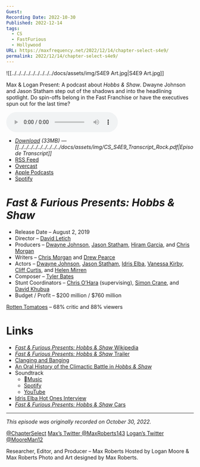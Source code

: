 ```yaml
---
Guest: 
Recording Date: 2022-10-30
Published: 2022-12-14
tags:
  - CS
  - FastFurious
  - Hollywood
URL: https://maxfrequency.net/2022/12/14/chapter-select-s4e9/
permalink: 2022/12/14/chapter-select-s4e9/
---
```

![[../../../../../../../../../docs/assets/img/S4E9 Art.jpg|S4E9 Art.jpg]]

Max & Logan Present: A podcast about *Hobbs & Shaw*. Dwayne Johnson and Jason Statham step out of the shadows and into the headlining spotlight. Do spin-offs belong in the Fast Franchise or have the executives spun out for the last time?

<audio controls>
  <source src="https://traffic.libsyn.com/chapterselectpod/CS_S4E9_Final.mp3">
</audio>

- *[Download](https://traffic.libsyn.com/chapterselectpod/CS_S4E9_Final.mp3) (33MB)  — [[../../../../../../../../../docs/assets/img/CS_S4E9_Transcript_Rock.pdf|Episode Transcript]]*
- [RSS Feed](https://chapterselectpod.libsyn.com/rss)
- [Overcast](https://overcast.fm/itunes1568777352/chapter-select)
- [Apple Podcasts](https://podcasts.apple.com/us/podcast/chapter-select/id1568777352)
- [Spotify](https://open.spotify.com/show/4f1TLZXbwtSX7uHROe9KlS)

# *Fast & Furious Presents: Hobbs & Shaw*

- Release Date – August 2, 2019
- Director – [David Letich](https://en.wikipedia.org/wiki/David_Leitch)
- Producers – [Dwayne Johnson](https://en.wikipedia.org/wiki/Dwayne_Johnson), [Jason Statham](https://en.wikipedia.org/wiki/Jason_Statham), [Hiram Garcia](https://www.imdb.com/name/nm1205652/), and [Chris Morgan](https://en.wikipedia.org/wiki/Chris_Morgan_(filmmaker))
- Writers – [Chris Morgan](https://en.wikipedia.org/wiki/Chris_Morgan_(filmmaker)) and [Drew Pearce](https://en.wikipedia.org/wiki/Drew_Pearce)
- Actors – [Dwayne Johnson](https://en.wikipedia.org/wiki/Dwayne_Johnson), [Jason Statham](https://en.wikipedia.org/wiki/Jason_Statham), [Idris Elba](https://en.wikipedia.org/wiki/Idris_Elba), [Vanessa Kirby](https://en.wikipedia.org/wiki/Vanessa_Kirby), [Cliff Curtis](https://en.wikipedia.org/wiki/Cliff_Curtis), and [Helen Mirren](https://en.wikipedia.org/wiki/Helen_Mirren)
- Composer – [Tyler Bates](https://en.wikipedia.org/wiki/Tyler_Bates)
- Stunt Coordinators – [Chris O’Hara](https://www.imdb.com/name/nm0641233/) (supervising), [Simon Crane](https://www.imdb.com/name/nm0186426/), and [David Khubua](https://www.imdb.com/name/nm11140298/)
- Budget / Profit – $200 million / $760 million

[Rotten Tomatoes](https://www.rottentomatoes.com/m/fast_and_furious_presents_hobbs_and_shaw) – 68% critic and 88% viewers
# Links
- [*Fast & Furious Presents: Hobbs & Shaw* Wikipedia](https://en.wikipedia.org/wiki/Hobbs_&_Shaw)
- [*Fast & Furious Presents: Hobbs & Shaw* Trailer](https://youtu.be/9SA7FaKxZVI)
- [Clanging and Banging](https://www.instagram.com/p/CiM3GSWMbPv/)
- [An Oral History of the Climactic Battle in *Hobbs & Shaw*](https://www.theringer.com/movies/2019/8/6/20754755/hobbs-and-shaw-final-scene-samoa-dwayne-johnson)
- Soundtrack
	- [Music](https://music.apple.com/us/album/fast-furious-presents-hobbs-shaw-original-motion-picture/1475540550)
	- [Spotify](https://open.spotify.com/album/6Y1wIHHmTIqv3mnVvQNJNH)
	- [YouTube](https://youtube.com/playlist?list=OLAK5uy_l_eI03RuWxRl7ZFeosBjI2uwAtO4ZPTx4&feature=share)
- [Idris Elba Hot Ones Interview](https://youtu.be/tYRS0aXaBC8)
- [*Fast & Furious Presents: Hobbs & Shaw* Cars](https://fastandfurious.fandom.com/wiki/Hobbs_%26_Shaw#Featured_Vehicles)

---
*This episode was originally recorded on October 30, 2022.*

[@ChapterSelect](https://www.twitter.com/chapterselect)
[Max’s Twitter @MaxRoberts143](https://www.twitter.com/maxroberts143)
[Logan’s Twitter @MooreMan12](https://www.twitter.com/mooreman12)

Researcher, Editor, and Producer – Max Roberts
Hosted by Logan Moore & Max Roberts
Photo and Art designed by Max Roberts.